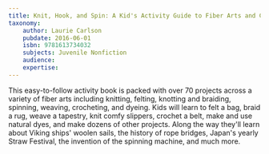```yaml
---
title: Knit, Hook, and Spin: A Kid's Activity Guide to Fiber Arts and Crafts
taxonomy:
	author: Laurie Carlson
	pubdate: 2016-06-01
	isbn: 9781613734032
	subjects: Juvenile Nonfiction
	audience: 
	expertise: 
---
```

This easy-to-follow activity book is packed with over 70 projects across a variety of fiber arts including knitting, felting, knotting and braiding, spinning, weaving, crocheting, and dyeing. Kids will learn to felt a bag, braid a rug, weave a tapestry, knit comfy slippers, crochet a belt, make and use natural dyes, and make dozens of other projects. Along the way they'll learn about Viking ships' woolen sails, the history of rope bridges, Japan's yearly Straw Festival, the invention of the spinning machine, and much more.